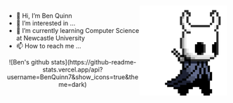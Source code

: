 <img src="https://raw.githubusercontent.com/TanZng/TanZng/master/assets/hollor_knight3.gif" align="right" width="200"/>

- 👋 Hi, I’m Ben Quinn
- 👀 I’m interested in ...
- 🌱 I’m currently learning Computer Science at Newcastle University
- 📫 How to reach me ...

<p align="center">
![Ben's github stats](https://github-readme-stats.vercel.app/api?username=BenQuinn7&show_icons=true&theme=dark)
</p>

<!---
BenQuinn7/BenQuinn7 is a ✨ special ✨ repository because its `README.md` (this file) appears on your GitHub profile.
You can click the Preview link to take a look at your changes.
--->
